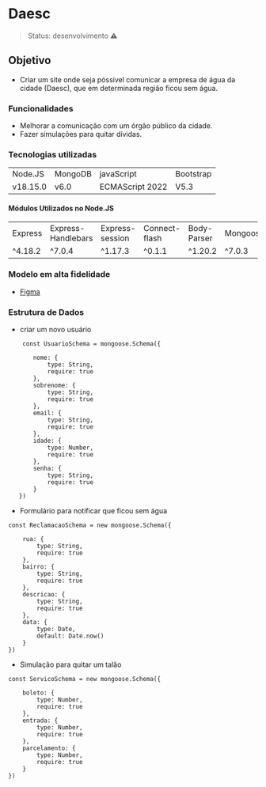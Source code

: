 <h1> Daesc </h1>

> Status: desenvolvimento ⚠️

## Objetivo
* Criar um site onde seja póssivel comunicar a empresa de água da cidade (Daesc), que em determinada região ficou sem água.

### Funcionalidades 
* Melhorar a comunicação com um órgão público da cidade.
* Fazer simulações para quitar dívidas.


### Tecnologias utilizadas 
<table> 
<tr>
<td>Node.JS </td>
<td> MongoDB </td>
<td>javaScript </td>
<td>Bootstrap</td>
</tr>
<tr>
<td>v18.15.0</td>
<td>v6.0</td>
<td>ECMAScript 2022</td>
<td>V5.3</td>
</tr>

</table>

#### Módulos Utilizados no Node.JS
<table> 
<tr>
<td>Express</td>
<td>Express-Handlebars</td>
<td>Express-session</td>
<td>Connect-flash</td>
<td>Body-Parser</td>
<td>Mongoose</td>
<td>Swagger</td>
<td>Path</td>

</tr>
<tr>
<td>^4.18.2</td>
<td>^7.0.4</td>
<td>^1.17.3</td>
<td>^0.1.1</td>
<td>^1.20.2</td>
<td>^7.0.3</td>
<td>^4.6.2</td>
<td>1.0.0</td>
</tr>

</table>


### Modelo em alta fidelidade
* <a href = "https://www.figma.com/file/Aeboe8zfAXq3nheiBtrRKn/StoryBoard%2F%2FKau%C3%A3?node-id=0%3A1" > Figma </a> 


 ### Estrutura de Dados
 
 * criar um novo usuário 
 ~~~~MongoDB
     const UsuarioSchema = mongoose.Schema({

        nome: {
            type: String,
            require: true
        },
        sobrenome: {
            type: String,
            require: true
        },
        email: {
            type: String,
            require: true
        },
        idade: {
            type: Number,
            require: true
        },
        senha: {
            type: String,
            require: true
        }
    })
~~~~

* Formulário para notificar que ficou sem água
~~~~MongoDB
const ReclamacaoSchema = new mongoose.Schema({

    rua: {
        type: String,
        require: true
    },
    bairro: {
        type: String,
        require: true
    },
    descricao: {
        type: String,
        require: true
    },
    data: {
        type: Date,
        default: Date.now()
    }
})
~~~~

* Simulação para quitar um talão
~~~~MongoDB
const ServicoSchema = new mongoose.Schema({

    boleto: {
        type: Number,
        require: true
    },
    entrada: {
        type: Number,
        require: true
    },
    parcelamento: {
        type: Number,
        require: true
    }
})
~~~~
